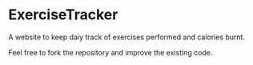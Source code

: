 # ExerciseTracker
A website to keep daiy track of exercises performed and calories burnt.

Feel free to fork the repository and improve the existing code.
